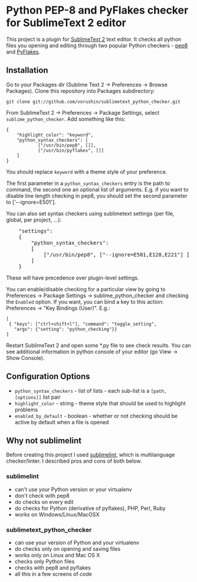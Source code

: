 # Python PEP-8 and PyFlakes checker for SublimeText 2 editor

This project is a plugin for [SublimeText 2](http://www.sublimetext.com/2) text editor.
It checks all python files you opening and editing through two popular Python checkers - [pep8](http://pypi.python.org/pypi/pep8)
and [PyFlakes](http://pypi.python.org/pypi/pyflakes).

## Installation

Go to your Packages dir (Sublime Text 2 -> Preferences -> Browse Packages). Clone this repository into Packages subdirectory:

    git clone git://github.com/vorushin/sublimetext_python_checker.git

From SublimeText 2 -> Preferences -> Package Settings, select `sublime_python_checker`. Add something like this:

```
{
    "highlight_color": "keyword",
    "python_syntax_checkers": [
            ["/usr/bin/pep8", []],
            ["/usr/bin/pyflakes", []]
    ]
}
```
You should replace `keyword` with a theme style of your preference.

The first parameter in a `python_syntax_checkers` entry is the path to command, the second one an optional list of arguments. E.g. if you want to disable line length checking in pep8, you should set the second parameter to ['--ignore=E501'].

You can also set syntax checkers using sublimetext settings (per file, global,
per project, ...):
<pre>
    "settings":
    {
        "python_syntax_checkers":
        [
            ["/usr/bin/pep8", ["--ignore=E501,E128,E221"] ]
        ]
    }
</pre>

These will have precedence over plugin-level settings.

You can enable/disable checking for a particular view by going to Preferences -> Package Settings -> sublime_python_checker and checking the `Enabled` option. If you want, you can bind a key to this action: Preferences -> "Key Bindings (User)". E.g.:

```
[
 { "keys": ["ctrl+shift+l"], "command": "toggle_setting",
   "args": {"setting": "python_checking"}}
]
```

Restart SublimeText 2 and open some *.py file to see check results. You can see additional information in python console of your editor (go View -> Show Console).

## Configuration Options

  * `python_syntax_checkers` - list of lists - each sub-list is a `[path, [options]]` list pair
  * `highlight_color` - string - theme style that should be used to highlight problems
  * `enabled_by_default` - boolean - whether or not checking should be active by default when a file is opened

## Why not sublimelint

Before creating this project I used [sublimelint](https://github.com/lunixbochs/sublimelint), which is multilanguage
checker/linter. I described pros and cons of both below.

### sublimelint
- can't use your Python version or your virtualenv
- don't check with pep8
- do checks on every edit
- do checks for Python (derivative of pyflakes), PHP, Perl, Ruby
- works on Windows/Linux/MacOSX

### sublimetext_python_checker
- can use your version of Python and your virtualenv
- do checks only on opening and saving files
- works only on Linux and Mac OS X
- checks only Python files
- checks with pep8 and pyflakes
- all this in a few screens of code
